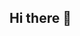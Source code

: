 ## Hi there 👋

<!--

**Empresa De Raquel - Curso latzi:**

🙋‍♀️Estamos probando...
🌈 ...
👩‍💻 Desarrollador WEB
🍿 ...
🧙 ....
